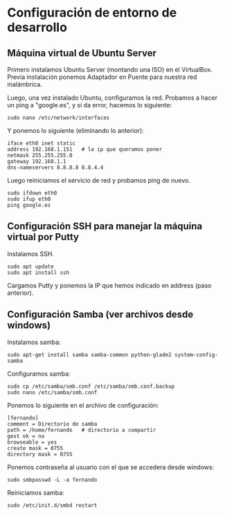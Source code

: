 # Configuración de entorno de desarrollo

## Máquina virtual de Ubuntu Server

Primero instalamos Ubuntu Server (montando una ISO) en el VirtualBox. Previa instalación ponemos Adaptador en Puente para nuestra red inalámbrica.

Luego, una vez instalado Ubuntu, configuramos la red. Probamos a hacer un ping a "google.es", y si da error, hacemos lo siguiente:

    sudo nano /etc/network/interfaces
  
Y ponemos lo siguiente (eliminando lo anterior):
  
    iface eth0 inet static
    address 192.168.1.151   # la ip que queramos poner
    netmask 255.255.255.0
    gateway 192.168.1.1
    dns-nameservers 8.8.8.8 8.8.4.4
  
Luego reiniciamos el servicio de red y probamos ping de nuevo.

    sudo ifdown eth0
    sudo ifup eth0
    ping google.es
  
## Configuración SSH para manejar la máquina virtual por Putty

Instalamos SSH.

    sudo apt update
    sudo apt install ssh
    
Cargamos Putty y ponemos la IP que hemos indicado en address (paso anterior).

## Configuración Samba (ver archivos desde windows)

Instalamos samba:
    
    sudo apt-get install samba samba-common python-glade2 system-config-samba

Configuramos samba:
    
    sudo cp /etc/samba/smb.conf /etc/samba/smb.conf.backup
    sudo nano /etc/samba/smb.conf
    
Ponemos lo siguiente en el archivo de configuración:

    [fernando]
    comment = Directorio de samba
    path = /home/fernando   # directorio a compartir
    gest ok = no
    browseable = yes
    create mask = 0755
    directory mask = 0755
    
Ponemos contraseña al usuario con el que se accedera desde windows:

    sudo smbpasswd -L -a fernando

Reiniciamos samba:

    sudo /etc/init.d/smbd restart


    
